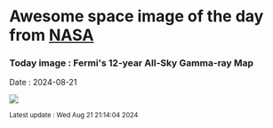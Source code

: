 
# Awesome space image of the day from [NASA](https://api.nasa.gov/)

### Today image : Fermi's 12-year All-Sky Gamma-ray Map
Date : 2024-08-21

![](https://apod.nasa.gov/apod/image/2408/12YearMap_Fermi_1080.jpg)

<small>Latest update : Wed Aug 21 21:14:04 2024</small>
        